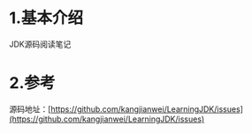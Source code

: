 # 1.基本介绍

JDK源码阅读笔记

# 2.参考

源码地址：[https://github.com/kangjianwei/LearningJDK/issues](https://github.com/kangjianwei/LearningJDK/issues)

